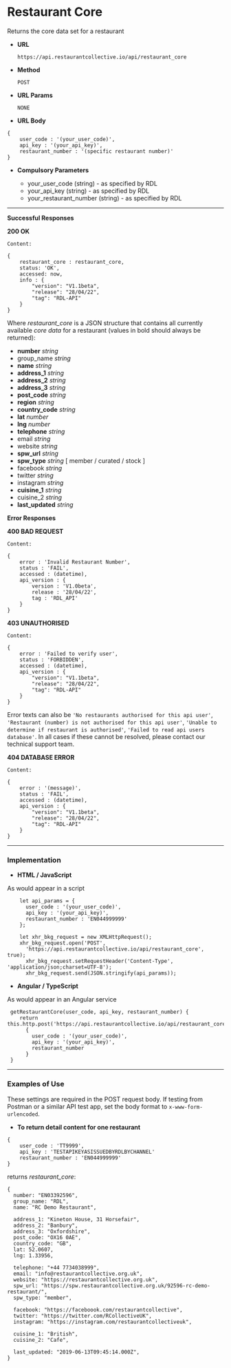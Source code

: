 # Restaurant Core

Returns the core data set for a restaurant

* **URL**

  `https://api.restaurantcollective.io/api/restaurant_core`

* **Method**

  `POST`
  
* **URL Params**

  `NONE`

* **URL Body**

```
{ 
    user_code : '(your_user_code)',
    api_key : '(your_api_key)',
    restaurant_number : '(specific restaurant number)'
}
```

* **Compulsory Parameters**

    * your_user_code (string) - as specified by RDL
    * your_api_key (string) - as specified by RDL
    * your_restaurant_number (string) - as specified by RDL
    
    

---

**Successful Responses**

**200 OK**

    Content:

```
{    
    restaurant_core : restaurant_core,
    status: 'OK',
    accessed: now,
    info : {
        "version": "V1.1beta",
        "release": "28/04/22",
        "tag": "RDL-API"
    }
}
```
Where *restaurant_core* is a JSON structure that contains all currently available *core data* for a restaurant
(values in bold should always be returned):

- **number** *string*
- group_name *string*
- **name** *string*
- **address_1** *string*
- **address_2** *string*
- **address_3** *string*
- **post_code** *string*
- **region** *string*
- **country_code** *string*
- **lat** *number*
- **lng** *number*
- **telephone** *string*
- email *string*
- website *string*
- **spw_url** *string*
- **spw_type** *string* [ member / curated / stock ]
- facebook *string*
- twitter *string*
- instagram *string*
- **cuisine_1** *string*
- cuisine_2 *string*
- **last_updated** *string*



**Error Responses**

**400 BAD REQUEST**

    Content:

```
{
    error : 'Invalid Restaurant Number',
    status : 'FAIL',
    accessed : (datetime),
    api_version : {
        version : 'V1.0beta',
        release : '28/04/22',
        tag : 'RDL_API'
    }
}
```

**403 UNAUTHORISED**

    Content:

```
{
    error : 'Failed to verify user',
    status : 'FORBIDDEN',
    accessed : (datetime),
    api_version : {
        "version": "V1.1beta",
        "release": "28/04/22",
        "tag": "RDL-API"
    }
}
```
Error texts can also be `'No restaurants authorised for this api user'`, `'Restaurant (number) is not authorised for this api user'`,
`'Unable to determine if restaurant is authorised'`, `'Failed to read api users database'`. In all cases if these cannot be resolved, please contact our technical support team.



**404 DATABASE ERROR**

    Content:

```
{
    error : '(message)',
    status : 'FAIL',
    accessed : (datetime),
    api_version : {
        "version": "V1.1beta",
        "release": "28/04/22",
        "tag": "RDL-API"
    }
}
```
---


### Implementation



* **HTML / JavaScript**

As would appear in a script
```
    let api_params = {
      user_code : '(your_user_code)',
      api_key : '(your_api_key)', 
      restaurant_number : 'EN044999999'
    };

    let xhr_bkg_request = new XMLHttpRequest();
    xhr_bkg_request.open('POST',
      'https://api.restaurantcollective.io/api/restaurant_core', true);
      xhr_bkg_request.setRequestHeader('Content-Type', 'application/json;charset=UTF-8');
      xhr_bkg_request.send(JSON.stringify(api_params));
```

* **Angular / TypeScript**

As would appear in an Angular service

```
 getRestaurantCore(user_code, api_key, restaurant_number) {
    return this.http.post('https://api.restaurantcollective.io/api/restaurant_core',
      { 
        user_code : '(your_user_code)',
        api_key : '(your_api_key)', 
        restaurant_number
      }
 }
```
---


### Examples of Use

These settings are required in the POST request body. If testing from Postman or a similar API test app, set the body format to `x-www-form-urlencoded`.

* **To return detail content for one restaurant**
```
{ 
    user_code : 'TT9999',
    api_key : 'TESTAPIKEYASISSUEDBYRDLBYCHANNEL'
    restaurant_number : 'EN044999999'
}
```
returns *restaurant_core*:

```
{
  number: "EN03392596",
  group_name: "RDL",
  name: "RC Demo Restaurant",
  
  address_1: "Kineton House, 31 Horsefair",
  address_2: "Banbury",
  address_3: "Oxfordshire",
  post_code: "OX16 0AE",
  country_code: "GB",
  lat: 52.0607,
  lng: 1.33956,

  telephone: "+44 7734038999",
  email: "info@restaurantcollective.org.uk",
  website: "https://restaurantcollective.org.uk",
  spw_url: "https://spw.restaurantcollective.org.uk/92596-rc-demo-restaurant/",
  spw_type: "member",
  
  facebook: "https://faceboook.com/restaurantcollective",
  twitter: "https://twitter.com/RCollectiveUK",
  instagram: "https://instagram.com/restaurantcollectiveuk",
  
  cuisine_1: "British",
  cuisine_2: "Cafe",
  
  last_updated: "2019-06-13T09:45:14.000Z",
}
```
